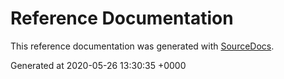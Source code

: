 # Reference Documentation

This reference documentation was generated with
[SourceDocs](https://github.com/eneko/SourceDocs).

Generated at 2020-05-26 13:30:35 +0000